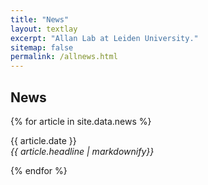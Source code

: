 ```yaml
---
title: "News"
layout: textlay
excerpt: "Allan Lab at Leiden University."
sitemap: false
permalink: /allnews.html
---
```


## News

{% for article in site.data.news %}
<p>{{ article.date }} <br>
<em>{{ article.headline | markdownify}}</em></p>
{% endfor %}
